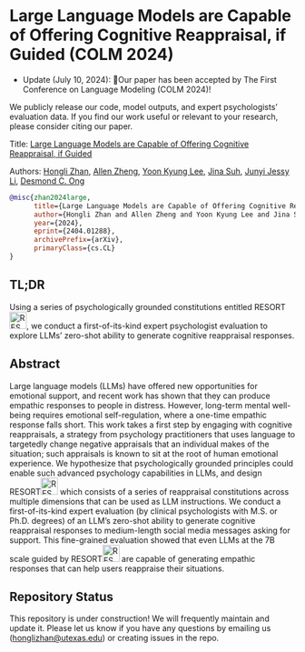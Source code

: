# Large Language Models are Capable of Offering Cognitive Reappraisal, if Guided (COLM 2024)

- Update (July 10, 2024): 🎉Our paper has been accepted by The First Conference on Language Modeling (COLM 2024)!

We publicly release our code, model outputs, and expert psychologists’ evaluation data. If you find our work useful or relevant to your research, please consider citing our paper.

Title: <a href="https://arxiv.org/abs/2404.01288">Large Language Models are Capable of Offering Cognitive Reappraisal, if Guided</a>

Authors: <a href="https://honglizhan.github.io/">Hongli Zhan</a>, <a href="https://www.linkedin.com/in/allen-x-zheng/">Allen Zheng</a>, <a href="https://www.yoonkyunglee.com/">Yoon Kyung Lee</a>, <a href="https://www.jinasuh.com/">Jina Suh</a>, <a href="https://jessyli.com/">Junyi Jessy Li</a>, <a href="https://cascoglab.psy.utexas.edu/desmond/">Desmond C. Ong</a>

```bibtex
@misc{zhan2024large,
      title={Large Language Models are Capable of Offering Cognitive Reappraisal, if Guided}, 
      author={Hongli Zhan and Allen Zheng and Yoon Kyung Lee and Jina Suh and Junyi Jessy Li and Desmond C. Ong},
      year={2024},
      eprint={2404.01288},
      archivePrefix={arXiv},
      primaryClass={cs.CL}
}
```

## TL;DR
Using a series of psychologically grounded constitutions entitled RESORT<img src="https://github.com/honglizhan/RESORT_cognitive_reappraisal/assets/90797701/17516dc2-9e41-4733-9abd-4ce3ae9c1769" alt="RESORT" width="30" height="30">, we conduct a first-of-its-kind expert psychologist evaluation to explore LLMs’ zero-shot ability to generate cognitive reappraisal responses.

## Abstract
Large language models (LLMs) have offered new opportunities for emotional support, and recent work has shown that they can produce empathic responses to people in distress. However, long-term mental well-being requires emotional self-regulation, where a one-time empathic response falls short. This work takes a first step by engaging with cognitive reappraisals, a strategy from psychology practitioners that uses language to targetedly change negative appraisals that an individual makes of the situation; such appraisals is known to sit at the root of human emotional experience. We hypothesize that psychologically grounded principles could enable such advanced psychology capabilities in LLMs, and design RESORT<img src="https://github.com/honglizhan/RESORT_cognitive_reappraisal/assets/90797701/17516dc2-9e41-4733-9abd-4ce3ae9c1769" alt="RESORT" width="30" height="30"> which consists of a series of reappraisal constitutions across multiple dimensions that can be used as LLM instructions. We conduct a first-of-its-kind expert evaluation (by clinical psychologists with M.S. or Ph.D. degrees) of an LLM’s zero-shot ability to generate cognitive reappraisal responses to medium-length social media messages asking for support. This fine-grained evaluation showed that even LLMs at the 7B scale guided by RESORT<img src="https://github.com/honglizhan/RESORT_cognitive_reappraisal/assets/90797701/17516dc2-9e41-4733-9abd-4ce3ae9c1769" alt="RESORT" width="30" height="30"> are capable of generating empathic responses that can help users reappraise their situations.

## Repository Status
This repository is under construction! We will frequently maintain and update it. Please let us know if you have any questions by emailing us (honglizhan@utexas.edu) or creating issues in the repo.
